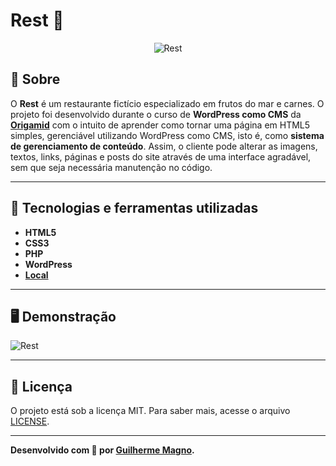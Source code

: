 # Rest 🥙
<p align="center">
<img src="https://i.imgur.com/4kqaNNw.png" alt="Rest" title="Rest">
</p>

## 📖 Sobre
O **Rest** é um restaurante fictício especializado em frutos do mar e carnes. O projeto foi desenvolvido durante o curso de **WordPress como CMS** da **[Origamid](https://www.origamid.com/)** com o intuito de aprender como tornar uma página em HTML5 simples, gerenciável utilizando WordPress como CMS, isto é, como **sistema de gerenciamento de conteúdo**. Assim, o cliente pode alterar as imagens, textos, links, páginas e posts do site através de uma interface agradável, sem que seja necessária manutenção no código.

---

## 🚀 Tecnologias e ferramentas utilizadas
- **HTML5**
- **CSS3**
- **PHP**
- **WordPress**
- **[Local](https://localwp.com/)**

---

## 🖥️ Demonstração
![Rest](https://i.imgur.com/F4DKPNB.png "Rest")

---

## 📝 Licença

O projeto está sob a licença MIT. Para saber mais, acesse o arquivo [LICENSE](https://github.com/devMagno/Rest/blob/master/LICENSE).

---
**Desenvolvido com 🤎 por [Guilherme Magno](https://github.com/devmagno/).**